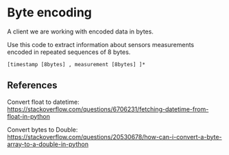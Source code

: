 # Byte encoding 


A client we are working with encoded data in bytes.  

Use this code to extract information about sensors measurements  
encoded in repeated sequences of 8 bytes.  

`[timestamp [8bytes] , measurement [8bytes] ]*`

## References 

Convert float to datetime:  
https://stackoverflow.com/questions/6706231/fetching-datetime-from-float-in-python

Convert bytes to Double:  
https://stackoverflow.com/questions/20530678/how-can-i-convert-a-byte-array-to-a-double-in-python